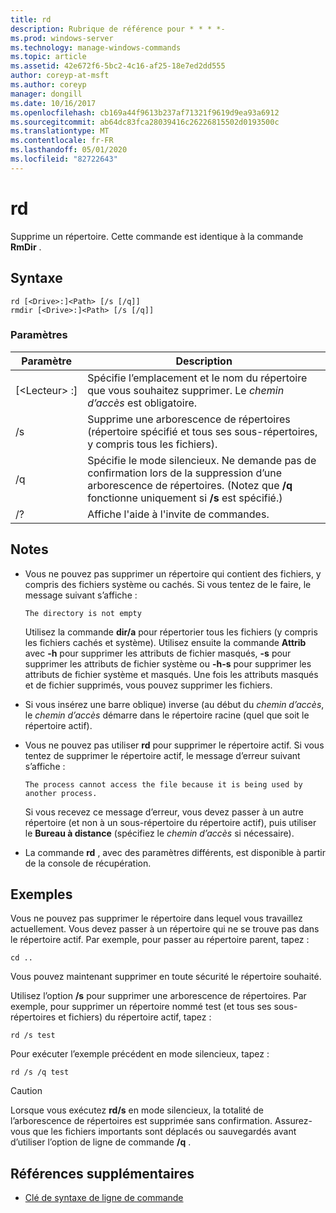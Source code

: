 ```yaml
---
title: rd
description: Rubrique de référence pour * * * *-
ms.prod: windows-server
ms.technology: manage-windows-commands
ms.topic: article
ms.assetid: 42e672f6-5bc2-4c16-af25-18e7ed2dd555
author: coreyp-at-msft
ms.author: coreyp
manager: dongill
ms.date: 10/16/2017
ms.openlocfilehash: cb169a44f9613b237af71321f9619d9ea93a6912
ms.sourcegitcommit: ab64dc83fca28039416c26226815502d0193500c
ms.translationtype: MT
ms.contentlocale: fr-FR
ms.lasthandoff: 05/01/2020
ms.locfileid: "82722643"
---
```

# <a name="rd"></a>rd



Supprime un répertoire. Cette commande est identique à la commande **RmDir** .



## <a name="syntax"></a>Syntaxe

```
rd [<Drive>:]<Path> [/s [/q]]
rmdir [<Drive>:]<Path> [/s [/q]]
```

### <a name="parameters"></a>Paramètres

|     Paramètre     |                                                                 Description                                                                  |
|-------------------|----------------------------------------------------------------------------------------------------------------------------------------------|
| [\<Lecteur> :]<Path> |                      Spécifie l’emplacement et le nom du répertoire que vous souhaitez supprimer. Le *chemin d’accès* est obligatoire.                       |
|        /s         |                     Supprime une arborescence de répertoires (répertoire spécifié et tous ses sous-répertoires, y compris tous les fichiers).                      |
|        /q         | Spécifie le mode silencieux. Ne demande pas de confirmation lors de la suppression d’une arborescence de répertoires. (Notez que **/q** fonctionne uniquement si **/s** est spécifié.) |
|        /?         |                                                     Affiche l'aide à l'invite de commandes.                                                     |

## <a name="remarks"></a>Notes 

-   Vous ne pouvez pas supprimer un répertoire qui contient des fichiers, y compris des fichiers système ou cachés. Si vous tentez de le faire, le message suivant s’affiche :

    `The directory is not empty`

    Utilisez la commande **dir/a** pour répertorier tous les fichiers (y compris les fichiers cachés et système). Utilisez ensuite la commande **Attrib** avec **-h** pour supprimer les attributs de fichier masqués, **-s** pour supprimer les attributs de fichier système ou **-h-s** pour supprimer les attributs de fichier système et masqués. Une fois les attributs masqués et de fichier supprimés, vous pouvez supprimer les fichiers.
-   Si vous insérez une barre oblique\) inverse (au début du *chemin d’accès*, le *chemin d’accès* démarre dans le répertoire racine (quel que soit le répertoire actif).
-   Vous ne pouvez pas utiliser **rd** pour supprimer le répertoire actif. Si vous tentez de supprimer le répertoire actif, le message d’erreur suivant s’affiche :

    `The process cannot access the file because it is being used by another process.`

    Si vous recevez ce message d’erreur, vous devez passer à un autre répertoire (et non à un sous-répertoire du répertoire actif), puis utiliser le **Bureau à distance** (spécifiez le *chemin d’accès* si nécessaire).
-   La commande **rd** , avec des paramètres différents, est disponible à partir de la console de récupération.

## <a name="examples"></a>Exemples

Vous ne pouvez pas supprimer le répertoire dans lequel vous travaillez actuellement. Vous devez passer à un répertoire qui ne se trouve pas dans le répertoire actif. Par exemple, pour passer au répertoire parent, tapez :
```
cd ..
```
Vous pouvez maintenant supprimer en toute sécurité le répertoire souhaité.

Utilisez l’option **/s** pour supprimer une arborescence de répertoires. Par exemple, pour supprimer un répertoire nommé test (et tous ses sous-répertoires et fichiers) du répertoire actif, tapez :
```
rd /s test
```
Pour exécuter l’exemple précédent en mode silencieux, tapez :
```
rd /s /q test
```

> [!CAUTION]
> Lorsque vous exécutez **rd/s** en mode silencieux, la totalité de l’arborescence de répertoires est supprimée sans confirmation. Assurez-vous que les fichiers importants sont déplacés ou sauvegardés avant d’utiliser l’option de ligne de commande **/q** .

## <a name="additional-references"></a>Références supplémentaires

- [Clé de syntaxe de ligne de commande](command-line-syntax-key.md)